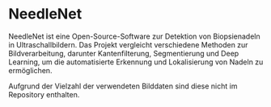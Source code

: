# NeedleNet
NeedleNet ist eine Open-Source-Software zur Detektion von Biopsienadeln in Ultraschallbildern. 
Das Projekt vergleicht verschiedene Methoden zur Bildverarbeitung, darunter Kantenfilterung, Segmentierung und Deep Learning, um die automatisierte Erkennung und Lokalisierung von Nadeln zu ermöglichen.

Aufgrund der Vielzahl der verwendeten Bilddaten sind diese nicht im Repository enthalten. 
